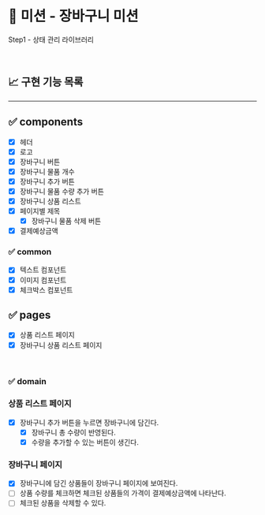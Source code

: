 # 🚀 미션 - 장바구니 미션

Step1 - 상태 관리 라이브러리

<br>

## 📈 구현 기능 목록

---

## ✅ components

- [x] 헤더
- [x] 로고
- [x] 장바구니 버튼
- [x] 장바구니 물품 개수
- [x] 장바구니 추가 버튼
- [x] 장바구니 물품 수량 추가 버튼
- [x] 장바구니 상품 리스트
- [x] 페이지별 제목
  - [x] 장바구니 물품 삭제 버튼
- [x] 결제예상금액

### ✅ common

- [x] 텍스트 컴포넌트
- [x] 이미지 컴포넌트
- [x] 체크박스 컴포넌트

## ✅ pages

- [x] 상품 리스트 페이지
- [x] 장바구니 상품 리스트 페이지

<br>

### ✅ domain

### 상품 리스트 페이지

- [x] 장바구니 추가 버튼을 누르면 장바구니에 담긴다.
  - [x] 장바구니 총 수량이 반영된다.
  - [x] 수량을 추가할 수 있는 버튼이 생긴다.

### 장바구니 페이지

- [x] 장바구니에 담긴 상품들이 장바구니 페이지에 보여진다.
- [ ] 상품 수량를 체크하면 체크된 상품들의 가격이 결제예상금액에 나타난다.
- [ ] 체크된 상품을 삭제할 수 있다.

<br>
